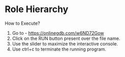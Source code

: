 
# Role Hierarchy

How to Execute?

1. Go to - https://onlinegdb.com/w6ND72Gow
2. Click on the RUN button present over the file name.
3. Use the slider to maximize the interactive console.
4. Use ctrl+c to terminate the running program. 

